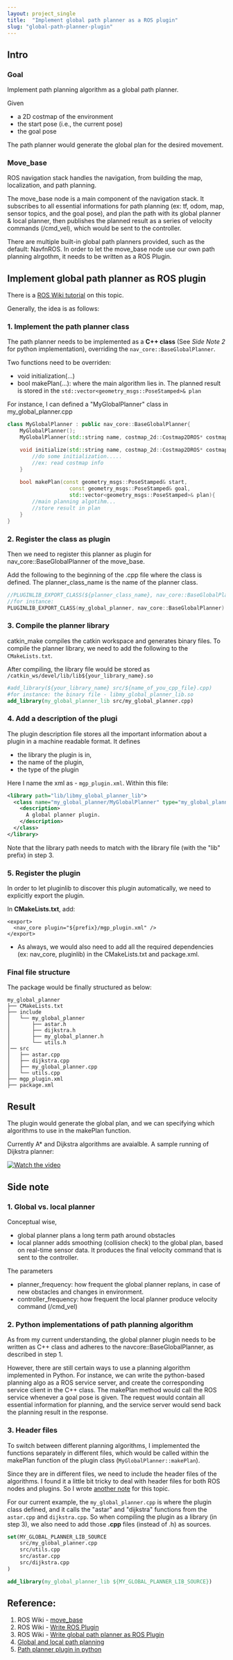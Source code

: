 ```yaml
---
layout: project_single
title:  "Implement global path planner as a ROS plugin"
slug: "global-path-planner-plugin"
---
```


## Intro

### Goal
Implement path planning algorithm as a global path planner. 

Given
* a 2D costmap of the environment
* the start pose (i.e., the current pose)
* the goal pose

The path planner would generate the global plan for the desired movement.

### Move_base
ROS navigation stack handles the navigation, from building the map, localization, and path planning. 

The move_base node is a main component of the navigation stack. It subscribes to all essential informations for path planning (ex: tf, odom, map, sensor topics, and the goal pose), and plan the path with its global planner & local planner, then publishes the planned result as a series of velocity commands (/cmd_vel), which would be sent to the controller.

There are multiple built-in global path planners provided, such as the default: NavfnROS. In order to let the move_base node use our own path planning alrgothm, it needs to be written as a ROS Plugin.


## Implement global path planner as ROS plugin

There is a [ROS Wiki tutorial](http://wiki.ros.org/navigation/Tutorials/Writing%20A%20Global%20Path%20Planner%20As%20Plugin%20in%20ROS) on this topic.

Generally, the idea is as follows:

### 1. Implement the path planner class
The path planner needs to be implemented as a **C++ class** (See *Side Note 2* for python implementation), overriding the `nav_core::BaseGlobalPlanner`.

Two functions need to be overriden:
  * void initialization(...)
  * bool makePlan(...): where the main algorithm lies in. The planned result is stored in the `std::vector<geometry_msgs::PoseStamped>& plan`

For instance, I can defined a "MyGlobalPlanner" class in my_global_planner.cpp

```cpp
class MyGlobalPlanner : public nav_core::BaseGlobalPlanner{
    MyGlobalPlanner();
    MyGlobalPlanner(std::string name, costmap_2d::Costmap2DROS* costmap_ros);

    void initialize(std::string name, costmap_2d::Costmap2DROS* costmap_ros){
        //do some initialization.....
        //ex: read costmap info
    }
    
    bool makePlan(const geometry_msgs::PoseStamped& start, 
                    const geometry_msgs::PoseStamped& goal, 
                    std::vector<geometry_msgs::PoseStamped>& plan){
        //main planning algotihm...
        //store result in plan
    }
}
```


### 2. Register the class as plugin 

Then we need to register this planner as plugin for nav_core::BaseGlobalPlanner of the move_base. 

Add the following to the beginning of the .cpp file where the class is defined. The planner_class_name is the name of the planner class.


```cpp
//PLUGINLIB_EXPORT_CLASS(${planner_class_name}, nav_core::BaseGlobalPlanner)
//for instance:
PLUGINLIB_EXPORT_CLASS(my_global_planner, nav_core::BaseGlobalPlanner)
```


### 3. Compile the planner library
catkin_make compiles the catkin workspace and generates binary files. To compile the planner library, we need to add the following to the `CMakeLists.txt`.

After compiling, the library file would be stored as `/catkin_ws/devel/lib/lib${your_library_name}.so`


```cmake
#add_library(${your_library_name} src/${name_of_you_cpp_file}.cpp)
#for instance: the binary file - libmy_global_planner_lib.so
add_library(my_global_planner_lib src/my_global_planner.cpp)
```

### 4. Add a description of the plugi

The plugin description file stores all the important information about a plugin in a machine readable format. 
It defines
* the library the plugin is in, 
* the name of the plugin, 
* the type of the plugin

Here I name the xml as - `mgp_plugin.xml`. Within this file:

```xml
<library path="lib/libmy_global_planner_lib">
  <class name="my_global_planner/MyGlobalPlanner" type="my_global_planner::MyGlobalPlanner" base_class_type="nav_core::BaseGlobalPlanner">
    <description>
      A global planner plugin.
    </description>
  </class>
</library>
```

Note that the library path needs to match with the library file (with the "lib" prefix) in step 3.

### 5. Register the plugin
In order to let pluginlib to discover this plugin automatically, we need to explicitly export the plugin.

In **CMakeLists.txt**, add:

```camke
<export>
  <nav_core plugin="${prefix}/mgp_plugin.xml" />
</export>
```

* As always, we would also need to add all the required dependencies (ex: nav_core, pluginlib) in the CMakeLists.txt and package.xml.


### Final file structure
The package would be finally structured as below:

```
my_global_planner
├── CMakeLists.txt
├── include
│   └── my_global_planner
│       ├── astar.h
│       ├── dijkstra.h
│       ├── my_global_planner.h
│       └── utils.h
│── src
│   ├── astar.cpp
│   ├── dijkstra.cpp
│   ├── my_global_planner.cpp
│   └── utils.cpp
├── mgp_plugin.xml
├── package.xml
```

## Result
The plugin would generate the global plan, and we can specifying which algorithms to use in the makePlan function.

Currently A* and Dijkstra algorithms are avaialble.
A sample running of Dijkstra planner:

[![Watch the video](https://raw.githubusercontent.com/yrsheld/yrsheld.github.io/master/static/projects/dijkstra_demo.png)](https://drive.google.com/file/d/1plcW52jBbf_acsAuNExRNxo5p1KRkh4a/preview)


## Side note

### 1. Global vs. local planner

Conceptual wise, 
* global planner plans a long term path around obstacles 
* local planner adds smoothing (collision check) to the global plan, based on real-time sensor data. It produces the final velocity command that is sent to the controller.

The parameters
* planner_frequency: how frequent the global planner replans, in case of new obstacles and changes in environment.
* controller_frequency: how frequent the local planner produce velocity command (/cmd_vel)

### 2. Python implementations of path planning algorithm

As from my current understanding, the global planner plugin needs to be written as C++ class and adheres to the navcore::BaseGlobalPlanner, as described in step 1.

However, there are still certain ways to use a planning algorithm implemented in Python. For instance, we can write the python-based planning algo as a ROS service server, and create the corresponding service client in the C++ class. The makePlan method would call the ROS service whenever a goal pose is given. The request would contain all essential information for planning, and the service server would send back the planning result in the response.

### 3. Header files
To switch between different planning algorithms, I implemented the functions separately in different files, which would be called within the makePlan function of the plugin class (`MyGlobalPlanner::makePlan`).

Since they are in different files, we need to include the header files of the algorithms. I found it a little bit tricky to deal with header files for both ROS nodes and plugins. So I wrote [another note](https://yrsheld.github.io/ros/2023/09/21/ros-header-files.html) for this topic.

For our current example, the `my_global_planner.cpp` is where the plugin class defined, and it calls the "astar" and "dijkstra" functions from the `astar.cpp` and `dijkstra.cpp`. So when compiling the plugin as a library (in step 3), we also need to add those **.cpp** files (instead of .h) as sources.


```cmake
set(MY_GLOBAL_PLANNER_LIB_SOURCE 
    src/my_global_planner.cpp
    src/utils.cpp
    src/astar.cpp
    src/dijkstra.cpp
)

add_library(my_global_planner_lib ${MY_GLOBAL_PLANNER_LIB_SOURCE})
```

## Reference:

1. ROS Wiki - [move_base](http://wiki.ros.org/move_base)
2. ROS Wiki - [Write ROS Plugin](http://wiki.ros.org/pluginlib/Tutorials/Writing%20and%20Using%20a%20Simple%20Plugin)
3. ROS Wiki - [Write global path planner as ROS Plugin](http://wiki.ros.org/navigation/Tutorials/Writing%20A%20Global%20Path%20Planner%20As%20Plugin%20in%20ROS)
4. [Global and local path planning](https://www.hindawi.com/journals/jat/2018/6392697/)
5. [Path planner plugin in python](https://robotics.stackexchange.com/questions/96548/writing-a-planner-plugin-for-ros2-using-python)